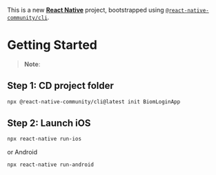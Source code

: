 This is a new [**React Native**](https://reactnative.dev) project, bootstrapped using [`@react-native-community/cli`](https://github.com/react-native-community/cli).

# Getting Started

> **Note**:
> 
## Step 1: CD project folder
```sh
npx @react-native-community/cli@latest init BiomLoginApp
```
## Step 2: Launch iOS 
```sh
npx react-native run-ios
```
or Android
```sh
npx react-native run-android
```
